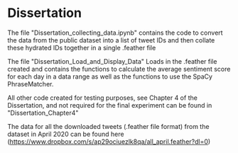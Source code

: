 # Dissertation
The file "Dissertation_collecting_data.ipynb" contains the code to convert the data from the public dataset into a list of tweet IDs and then collate these hydrated IDs together in a single .feather file

The file "Dissertation_Load_and_Display_Data" Loads in the .feather file created and contains the functions to calculate the average sentiment score for each day in a data range as well as the functions to use the SpaCy PhraseMatcher. 

All other code created for testing purposes, see Chapter 4 of the Dissertation, and not required for the final experiment can be found in "Dissertation_Chapter4"

The data for all the downloaded tweets (.feather file format) from the dataset in April 2020 can be found here (https://www.dropbox.com/s/ap29ociuezlk8qa/all_april.feather?dl=0)
